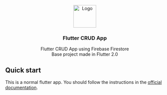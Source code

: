 

<p align="center">
  <a href="https://flutter.io/">
    <img src="https://diegolaballos.com/files/images/flutter-icon.jpg" alt="Logo" width=72 height=72>
  </a>

  <h3 align="center">Flutter CRUD App</h3>

  <p align="center">
    Flutter CRUD App using Firebase Firestore
    <br>
    Base project made in Flutter 2.0
    <br>
  </p>
</p>


## Quick start
This is a normal flutter app. You should follow the instructions in the [official documentation](https://flutter.io/docs/get-started/install).
